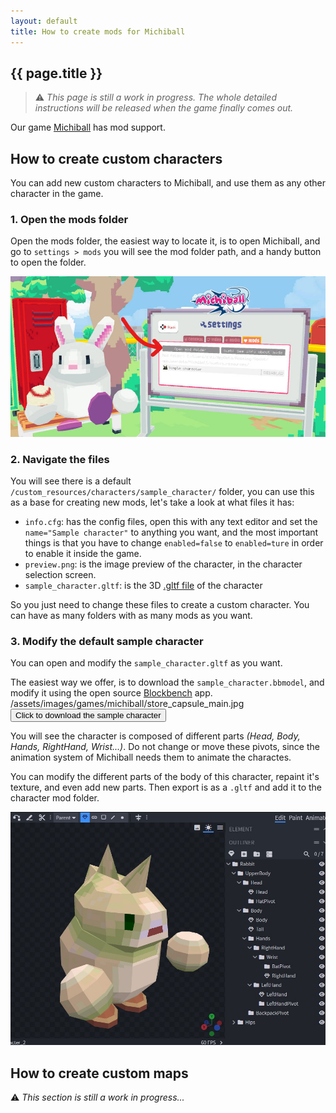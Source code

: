 ```yaml
---
layout: default
title: How to create mods for Michiball
---
```


## {{ page.title }}

> ⚠️ _This page is still a work in progress. The whole detailed instructions will be released when the game finally comes out._

Our game [Michiball](/games/michiball) has mod support.

## How to create custom characters

You can add new custom characters to Michiball, and use them as any other character in the game.

### 1. Open the mods folder

Open the mods folder, the easiest way to locate it, is to open Michiball, and go to `settings > mods` you will see the mod folder path, and a handy button to open the folder.

![Michiball settings menu](/assets/images/games/michiball/mods-tutorial-1.jpg)


### 2. Navigate the files

You will see there is a default `/custom_resources/characters/sample_character/` folder, you can use this as a base for creating new mods, let's take a look at what files it has:

- `info.cfg`: has the config files, open this with any text editor and set the `name="Sample character"` to anything you want, and the most important things is that you have to change `enabled=false` to `enabled=ture` in order to enable it inside the game.
- `preview.png`: is the image preview of the character, in the character selection screen.
- `sample_character.gltf`: is the 3D [.gltf file](https://en.wikipedia.org/wiki/GlTF) of the character

So you just need to change these files to create a custom character. You can have as many folders with as many mods as you want.

### 3. Modify the default sample character

You can open and modify the `sample_character.gltf` as you want.

The easiest way we offer, is to download the `sample_character.bbmodel`, and modify it using the open source [Blockbench](https://www.blockbench.net/) app.
/assets/images/games/michiball/store_capsule_main.jpg
<a href="/assets/downloads/michiball/sample_character.bbmodel" download="sample_character.bbmodel">
<button>Click to download the sample character</button>
</a>

You will see the character is composed of different parts _(Head, Body, Hands, RightHand, Wrist...)_. Do not change or move these pivots, since the animation system of Michiball needs them to animate the charactes.

You can modify the different parts of the body of this character, repaint it's texture, and even add new parts. Then export is as a `.gltf` and add it to the character mod folder.

![A screenshot of a character in a 3D editor](/assets/images/games/michiball/mods.jpg)


## How to create custom maps
⚠️ _This section is still a work in progress..._